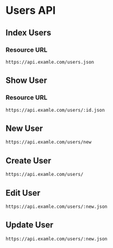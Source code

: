 Users API
=========


Index Users
-----------

### Resource URL

```
https://api.examle.com/users.json
```

Show User
---------

### Resource URL

```
https://api.examle.com/users/:id.json
```

New User
--------

```
https://api.examle.com/users/new
```

Create User
-----------

```
https://api.examle.com/users/
```

Edit User
---------

```
https://api.examle.com/users/:new.json
```

Update User
-----------

```
https://api.examle.com/users/:new.json
```
